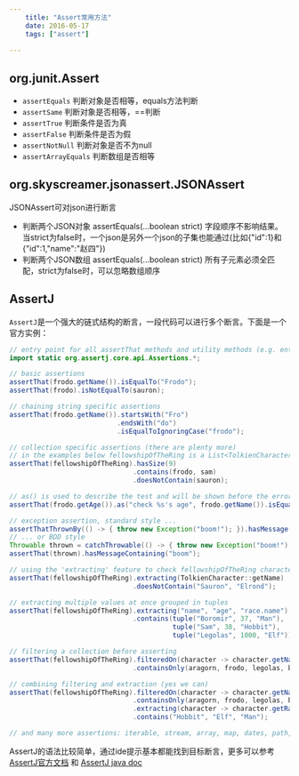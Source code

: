 ```yaml
---
    title: "Assert常用方法"
    date: 2016-05-17
    tags: ["assert"]
    
---
```

## org.junit.Assert
* `assertEquals` 判断对象是否相等，equals方法判断
* `assertSame` 判断对象是否相等，==判断
* `assertTrue` 判断条件是否为真
* `assertFalse` 判断条件是否为假
* `assertNotNull` 判断对象是否不为null
* `assertArrayEquals` 判断数组是否相等


## org.skyscreamer.jsonassert.JSONAssert
JSONAssert可对json进行断言
* 判断两个JSON对象 assertEquals(...boolean strict) 字段顺序不影响结果。当strict为false时，一个json是另外一个json的子集也能通过(比如{"id":1}和{"id":1,"name":"赵四"})
* 判断两个JSON数组 assertEquals(...boolean strict) 所有子元素必须全匹配，strict为false时，可以忽略数组顺序


## AssertJ
`AssertJ`是一个强大的链式结构的断言，一段代码可以进行多个断言。下面是一个官方实例：
```java
// entry point for all assertThat methods and utility methods (e.g. entry)
import static org.assertj.core.api.Assertions.*;

// basic assertions
assertThat(frodo.getName()).isEqualTo("Frodo");
assertThat(frodo).isNotEqualTo(sauron);

// chaining string specific assertions
assertThat(frodo.getName()).startsWith("Fro")
                           .endsWith("do")
                           .isEqualToIgnoringCase("frodo");

// collection specific assertions (there are plenty more)
// in the examples below fellowshipOfTheRing is a List<TolkienCharacter>
assertThat(fellowshipOfTheRing).hasSize(9)
                               .contains(frodo, sam)
                               .doesNotContain(sauron);

// as() is used to describe the test and will be shown before the error message
assertThat(frodo.getAge()).as("check %s's age", frodo.getName()).isEqualTo(33);

// exception assertion, standard style ...
assertThatThrownBy(() -> { throw new Exception("boom!"); }).hasMessage("boom!");
// ... or BDD style
Throwable thrown = catchThrowable(() -> { throw new Exception("boom!"); });
assertThat(thrown).hasMessageContaining("boom");

// using the 'extracting' feature to check fellowshipOfTheRing character's names
assertThat(fellowshipOfTheRing).extracting(TolkienCharacter::getName)
                               .doesNotContain("Sauron", "Elrond");

// extracting multiple values at once grouped in tuples
assertThat(fellowshipOfTheRing).extracting("name", "age", "race.name")
                               .contains(tuple("Boromir", 37, "Man"),
                                         tuple("Sam", 38, "Hobbit"),
                                         tuple("Legolas", 1000, "Elf"));

// filtering a collection before asserting
assertThat(fellowshipOfTheRing).filteredOn(character -> character.getName().contains("o"))
                               .containsOnly(aragorn, frodo, legolas, boromir);

// combining filtering and extraction (yes we can)
assertThat(fellowshipOfTheRing).filteredOn(character -> character.getName().contains("o"))
                               .containsOnly(aragorn, frodo, legolas, boromir)
                               .extracting(character -> character.getRace().getName())
                               .contains("Hobbit", "Elf", "Man");

// and many more assertions: iterable, stream, array, map, dates, path, file, numbers, predicate, optional ...
```
AssertJ的语法比较简单，通过ide提示基本都能找到目标断言，更多可以参考[AssertJ官方文档](https://assertj.github.io/doc/#assertj-overview) 和 [AssertJ java doc](https://www.javadoc.io/doc/org.assertj/assertj-core)